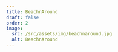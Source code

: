 ```yaml
---
title: BeachnAround
draft: false
order: 2
image:
  src: /src/assets/img/beachnaround.jpg
  alt: BeachnAround
---
```

